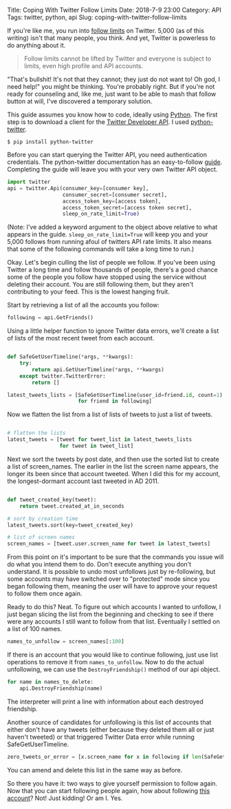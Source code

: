 Title: Coping With Twitter Follow Limits
Date: 2018-7-9 23:00
Category: API
Tags: twitter, python, api
Slug: coping-with-twitter-follow-limits

If you're like me, you run into [follow limits](https://help.twitter.com/en/using-twitter/twitter-follow-limit) on Twitter. 5,000 (as of this writing) isn't that many people, you think. And yet, Twitter is powerless to do anything about it.

> Follow limits cannot be lifted by Twitter and everyone is subject to limits, even high profile and API accounts.

"That's bullshit! It's not that they cannot; they just do not want to! Oh god, I need help!" you might be thinking. You're probably right. But if you're not ready for counseling and, like me, just want to be able to mash that follow button at will, I've discovered a temporary solution. 

This guide assumes you know how to code, ideally using [Python](https://www.python.org/). The first step is to download a client for the [Twitter Developer API](https://developer.twitter.com). I used [python-twitter](https://python-twitter.readthedocs.io/en/latest/index.html).

`$ pip install python-twitter`

Before you can start querying the Twitter API, you need authentication credentials. The python-twitter documentation has an easy-to-follow [guide](https://python-twitter.readthedocs.io/en/latest/getting_started.html). Completing the guide will leave you with your very own Twitter API object.

``` python
import twitter
api = twitter.Api(consumer_key=[consumer key],
                  consumer_secret=[consumer secret],
                  access_token_key=[access token],
                  access_token_secret=[access token secret],
				  sleep_on_rate_limit=True)
```
(Note: I've added a keyword argument to the object above relative to what appears in the guide. `sleep_on_rate_limit=True` will keep you and your 5,000 follows from running afoul of twitters API rate limits. It also means that some of the following commands will take a long time to run.)

Okay. Let's begin culling the list of people we follow. If you've been using Twitter a long time and follow thousands of people, there's a good chance some of the people you follow have stopped using the service without deleting their account. You are still following them, but they aren't contributing to your feed. This is the lowest hanging fruit.

Start by retrieving a list of all the accounts you follow:

``` python
following = api.GetFriends()
```

Using a little helper function to ignore Twitter data errors, we'll create a list of lists of the most recent tweet from each account.

``` python

def SafeGetUserTimeline(*args, **kwargs):
    try:
        return api.GetUserTimeline(*args, **kwargs)
    except twitter.TwitterError:
        return []

latest_tweets_lists = [SafeGetUserTimeline(user_id=friend.id, count=1)
                       for friend in following]
```

Now we flatten the list from a list of lists of tweets to just a list of tweets.

``` python

# flatten the lists
latest_tweets = [tweet for tweet_list in latest_tweets_lists
                 for tweet in tweet_list]
```

Next we sort the tweets by post date, and then use the sorted list to create a list of screen_names. The earlier in the list the screen name appears, the longer its been since that account tweeted. When I did this for my account, the longest-dormant account last tweeted in AD 2011.

``` python

def tweet_created_key(tweet):
    return tweet.created_at_in_seconds

# sort by creation time
latest_tweets.sort(key=tweet_created_key)

# list of screen names
screen_names = [tweet.user.screen_name for tweet in latest_tweets]

```

From this point on it's important to be sure that the commands you issue will do what you intend them to do. Don't execute anything you don't understand. It is possible to undo most unfollows just by re-following, but some accounts may have switched over to "protected" mode since you began following them, meaning the user will have to approve your request to follow them once again.

Ready to do this? Neat. To figure out which accounts I wanted to unfollow, I just began slicing the list from the beginning and checking to see if there were any accounts I still want to follow from that list. Eventually I settled on a list of 100 names.

``` python
names_to_unfollow = screen_names[:100]
```

If there is an account that you would like to continue following, just use list operations to remove it from `names_to_unfollow`. Now to do the actual unfollowing, we can use the `DestroyFriendship()` method of our api object.

``` python
for name in names_to_delete:
    api.DestroyFriendship(name)
```

The interpreter will print a line with information about each destroyed friendship.

Another source of candidates for unfollowing is this list of accounts that either don't have any tweets (either because they deleted them all or just haven't tweeted) or that triggered Twitter Data error while running SafeGetUserTimeline.

``` python
zero_tweets_or_error = [x.screen_name for x in following if len(SafeGetUserTimeline(user_id=x.id, count=1)) == 0]
```

You can amend and delete this list in the same way as before.

So there you have it: two ways to give yourself permission to follow again. Now that you can start following people again, how about following [this account](https://twitter.com/eggandburger)? Not! Just kidding! Or am I. Yes.
